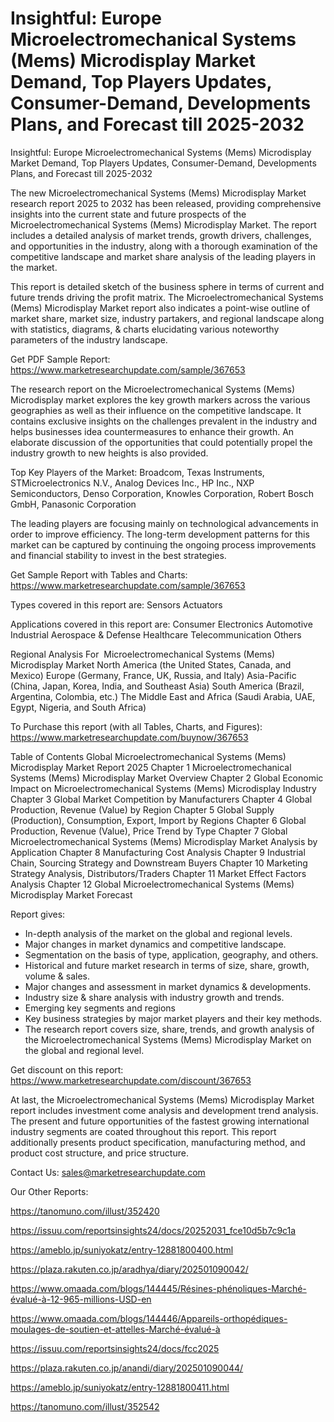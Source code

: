 # Insightful: Europe Microelectromechanical Systems (Mems) Microdisplay Market Demand, Top Players Updates, Consumer-Demand, Developments Plans, and Forecast till 2025-2032

Insightful: Europe Microelectromechanical Systems (Mems) Microdisplay Market Demand, Top Players Updates, Consumer-Demand, Developments Plans, and Forecast till 2025-2032

The new Microelectromechanical Systems (Mems) Microdisplay Market research report 2025 to 2032 has been released, providing comprehensive insights into the current state and future prospects of the Microelectromechanical Systems (Mems) Microdisplay Market. The report includes a detailed analysis of market trends, growth drivers, challenges, and opportunities in the industry, along with a thorough examination of the competitive landscape and market share analysis of the leading players in the market.

This report is detailed sketch of the business sphere in terms of current and future trends driving the profit matrix. The Microelectromechanical Systems (Mems) Microdisplay Market report also indicates a point-wise outline of market share, market size, industry partakers, and regional landscape along with statistics, diagrams, & charts elucidating various noteworthy parameters of the industry landscape.

Get PDF Sample Report: https://www.marketresearchupdate.com/sample/367653

The research report on the Microelectromechanical Systems (Mems) Microdisplay market explores the key growth markers across the various geographies as well as their influence on the competitive landscape. It contains exclusive insights on the challenges prevalent in the industry and helps businesses idea countermeasures to enhance their growth. An elaborate discussion of the opportunities that could potentially propel the industry growth to new heights is also provided.

Top Key Players of the Market:
Broadcom, Texas Instruments, STMicroelectronics N.V., Analog Devices Inc., HP Inc., NXP Semiconductors, Denso Corporation, Knowles Corporation, Robert Bosch GmbH, Panasonic Corporation


The leading players are focusing mainly on technological advancements in order to improve efficiency. The long-term development patterns for this market can be captured by continuing the ongoing process improvements and financial stability to invest in the best strategies.

Get Sample Report with Tables and Charts: https://www.marketresearchupdate.com/sample/367653

Types covered in this report are:
Sensors
Actuators


Applications covered in this report are:
Consumer Electronics
Automotive
Industrial
Aerospace & Defense
Healthcare
Telecommunication
Others


Regional Analysis For  Microelectromechanical Systems (Mems) Microdisplay Market
North America (the United States, Canada, and Mexico)
Europe (Germany, France, UK, Russia, and Italy)
Asia-Pacific (China, Japan, Korea, India, and Southeast Asia)
South America (Brazil, Argentina, Colombia, etc.)
The Middle East and Africa (Saudi Arabia, UAE, Egypt, Nigeria, and South Africa)

To Purchase this report (with all Tables, Charts, and Figures): https://www.marketresearchupdate.com/buynow/367653

Table of Contents
Global Microelectromechanical Systems (Mems) Microdisplay Market Report 2025
Chapter 1 Microelectromechanical Systems (Mems) Microdisplay Market Overview
Chapter 2 Global Economic Impact on Microelectromechanical Systems (Mems) Microdisplay Industry
Chapter 3 Global Market Competition by Manufacturers
Chapter 4 Global Production, Revenue (Value) by Region
Chapter 5 Global Supply (Production), Consumption, Export, Import by Regions
Chapter 6 Global Production, Revenue (Value), Price Trend by Type
Chapter 7 Global Microelectromechanical Systems (Mems) Microdisplay Market Analysis by Application
Chapter 8 Manufacturing Cost Analysis
Chapter 9 Industrial Chain, Sourcing Strategy and Downstream Buyers
Chapter 10 Marketing Strategy Analysis, Distributors/Traders
Chapter 11 Market Effect Factors Analysis
Chapter 12 Global Microelectromechanical Systems (Mems) Microdisplay Market Forecast

Report gives:

- In-depth analysis of the market on the global and regional levels.
- Major changes in market dynamics and competitive landscape.
- Segmentation on the basis of type, application, geography, and others.
- Historical and future market research in terms of size, share, growth, volume & sales.
- Major changes and assessment in market dynamics & developments.
- Industry size & share analysis with industry growth and trends.
- Emerging key segments and regions
- Key business strategies by major market players and their key methods.
- The research report covers size, share, trends, and growth analysis of the Microelectromechanical Systems (Mems) Microdisplay Market on the global and regional level.

Get discount on this report: https://www.marketresearchupdate.com/discount/367653

At last, the Microelectromechanical Systems (Mems) Microdisplay Market report includes investment come analysis and development trend analysis. The present and future opportunities of the fastest growing international industry segments are coated throughout this report. This report additionally presents product specification, manufacturing method, and product cost structure, and price structure.

Contact Us:
sales@marketresearchupdate.com

Our Other Reports:

https://tanomuno.com/illust/352420

https://issuu.com/reportsinsights24/docs/20252031_fce10d5b7c9c1a

https://ameblo.jp/suniyokatz/entry-12881800400.html

https://plaza.rakuten.co.jp/aradhya/diary/202501090042/

https://www.omaada.com/blogs/144445/Résines-phénoliques-Marché-évalué-à-12-965-millions-USD-en

https://www.omaada.com/blogs/144446/Appareils-orthopédiques-moulages-de-soutien-et-attelles-Marché-évalué-à

https://issuu.com/reportsinsights24/docs/fcc2025

https://plaza.rakuten.co.jp/anandi/diary/202501090044/

https://ameblo.jp/suniyokatz/entry-12881800411.html

https://tanomuno.com/illust/352542
